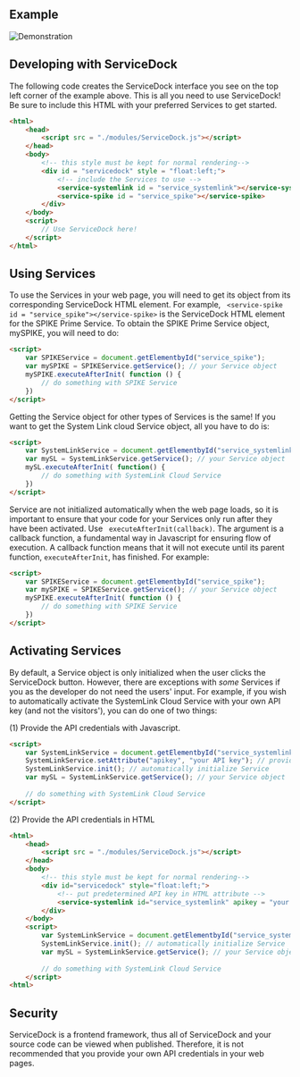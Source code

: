 ## Example
![Demonstration](servicedockDemo.gif)

## Developing with ServiceDock
The following code creates the ServiceDock interface you see on the top left corner of the example above. This is all you need to use ServiceDock! Be sure to include this HTML with your preferred Services to get started.
```html
<html>
    <head>
        <script src = "./modules/ServiceDock.js"></script>
    </head>
    <body>
        <!-- this style must be kept for normal rendering-->
        <div id = "servicedock" style = "float:left;">
            <!-- include the Services to use -->
            <service-systemlink id = "service_systemlink"></service-systemlink>
            <service-spike id = "service_spike"></service-spike>
        </div>
    </body>
    <script>
        // Use ServiceDock here!
    </script>
</html>
```


## Using Services 
To use the Services in your web page, you will need to get its object from its corresponding ServiceDock HTML element. For example, ``` <service-spike id = "service_spike"></service-spike>``` is the ServiceDock HTML element for the SPIKE Prime Service. To obtain the SPIKE Prime Service object, mySPIKE, you will need to do:
```HTML
<script>
    var SPIKEService = document.getElementbyId("service_spike");
    var mySPIKE = SPIKEService.getService(); // your Service object
    mySPIKE.executeAfterInit( function () {
        // do something with SPIKE Service
    })
</script>
```
Getting the Service object for other types of Services is the same! If you want to get the System Link cloud Service object, all you have to do is:
```HTML
<script>
    var SystemLinkService = document.getElementbyId("service_systemlink");
    var mySL = SystemLinkService.getService(); // your Service object
    mySL.executeAfterInit( function() {
        // do something with SystemLink Cloud Service
    })
</script>
```

Service are not initialized automatically when the web page loads, so it is important to ensure that your code for your Services only run after they have been activated. Use ``` executeAfterInit(callback)```. The argument is a callback function, a fundamental way in Javascript for ensuring flow of execution. A callback function means that it will not execute until its parent function, ```executeAfterInit```, has finished. For example:
```HTML
<script>
    var SPIKEService = document.getElementbyId("service_spike");
    var mySPIKE = SPIKEService.getService(); // your Service object
    mySPIKE.executeAfterInit( function () {
        // do something with SPIKE Service
    })
</script>
```

## Activating Services

By default, a Service object is only initialized when the user clicks the ServiceDock button. However, there are exceptions with *some* Services if you as the developer do not need the users' input. For example, if you wish to automatically activate the SystemLink Cloud Service with your own API key (and not the visitors'), you can do one of two things:

(1) Provide the API credentials with Javascript.
```HTML
<script>
    var SystemLinkService = document.getElementbyId("service_systemlink");
    SystemLinkService.setAttribute("apikey", "your API key"); // provide predetermined API credentials
    SystemLinkService.init(); // automatically initialize Service
    var mySL = SystemLinkService.getService(); // your Service object
    
    // do something with SystemLink Cloud Service
</script>
```
(2) Provide the API credentials in HTML
```HTML
<html>
    <head>
        <script src = "./modules/ServiceDock.js"></script>
    </head>
    <body>
        <!-- this style must be kept for normal rendering-->
        <div id="servicedock" style="float:left;">
            <!-- put predetermined API key in HTML attribute -->
            <service-systemlink id="service_systemlink" apikey = "your API key"><service-systemlink>
        </div>
    </body>
    <script>
        var SystemLinkService = document.getElementbyId("service_systemlink");
        SystemLinkService.init(); // automatically initialize Service
        var mySL = SystemLinkService.getService(); // your Service object
        
        // do something with SystemLink Cloud Service
    </script>
<html>
```

## Security
ServiceDock is a frontend framework, thus all of ServiceDock and your source code can be viewed when published. Therefore, it is not recommended that you provide your own API credentials in your web pages. 